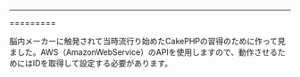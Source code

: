---------
=========

脳内メーカーに触発されて当時流行り始めたCakePHPの習得のために作って見ました。AWS（AmazonWebService）のAPIを使用しますので、動作させるためにはIDを取得して設定する必要があります。